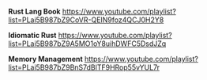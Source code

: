 **Rust Lang Book**
https://www.youtube.com/playlist?list=PLai5B987bZ9CoVR-QEIN9foz4QCJ0H2Y8

**Idiomatic Rust**
https://www.youtube.com/playlist?list=PLai5B987bZ9A5MO1oY8uihDWFC5DsdJZq

**Memory Management**
https://www.youtube.com/playlist?list=PLai5B987bZ9BnS7dBlTF9HRop55vYUL7r
